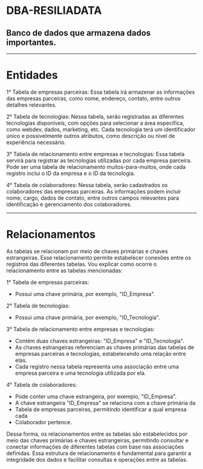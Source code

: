 # DBA-RESILIADATA
## Banco de dados que armazena dados importantes.

---

# Entidades

1° Tabela de empresas parceiras: Essa tabela irá armazenar as informações das empresas parceiras, como nome, endereço, contato, entre outros detalhes relevantes.

2° Tabela de tecnologias: Nessa tabela, serão registradas as diferentes tecnologias disponíveis, com opções para selecionar a área específica, como webdev, dados, marketing, etc. Cada tecnologia terá um identificador único e possivelmente outros atributos, como descrição ou nível de experiência necessário.

3° Tabela de relacionamento entre empresas e tecnologias: Essa tabela servirá para registrar as tecnologias utilizadas por cada empresa parceira. Pode ser uma tabela de relacionamento muitos-para-muitos, onde cada registro inclui o ID da empresa e o ID da tecnologia.

4° Tabela de colaboradores: Nessa tabela, serão cadastrados os colaboradores das empresas parceiras. As informações podem incluir nome, cargo, dados de contato, entre outros campos relevantes para identificação e gerenciamento dos colaboradores.

---

# Relacionamentos

As tabelas se relacionam por meio de chaves primárias e chaves estrangeiras. Esse relacionamento permite estabelecer conexões entre os registros das diferentes tabelas. Vou explicar como ocorre o relacionamento entre as tabelas mencionadas:

1° Tabela de empresas parceiras:

* Possui uma chave primária, por exemplo, "ID_Empresa".

2° Tabela de tecnologias:

* Possui uma chave primária, por exemplo, "ID_Tecnologia".

3° Tabela de relacionamento entre empresas e tecnologias:

* Contém duas chaves estrangeiras: "ID_Empresa" e "ID_Tecnologia".
* As chaves estrangeiras referenciam as chaves primárias das tabelas de empresas parceiras e tecnologias, estabelecendo uma relação entre elas.
* Cada registro nessa tabela representa uma associação entre uma empresa parceira e uma tecnologia utilizada por ela.

4° Tabela de colaboradores:

* Pode conter uma chave estrangeira, por exemplo, "ID_Empresa".
* A chave estrangeira "ID_Empresa" se relaciona com a chave primária da 
* Tabela de empresas parceiras, permitindo identificar a qual empresa cada 
* Colaborador pertence.

Dessa forma, os relacionamentos entre as tabelas são estabelecidos por meio das chaves primárias e chaves estrangeiras, permitindo consultar e conectar informações de diferentes tabelas com base nas associações definidas. Essa estrutura de relacionamento é fundamental para garantir a integridade dos dados e facilitar consultas e operações entre as tabelas.
